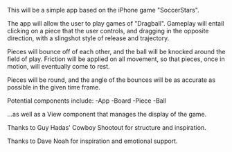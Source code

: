 This will be a simple app based on the iPhone game "SoccerStars".

The app will allow the user to play games of "Dragball". Gameplay will entail clicking on a piece that the user controls, and dragging in the opposite direction, with a slingshot style of release and trajectory.

Pieces will bounce off of each other, and the ball will be knocked around the field of play. Friction will be applied on all movement, so that pieces, once in motion, will eventually come to rest.

Pieces will be round, and the angle of the bounces will be as accurate as possible in the given time frame.

Potential components include:
-App
-Board
-Piece
-Ball

...as well as a View component that manages the display of the game.

Thanks to Guy Hadas' Cowboy Shootout for structure and inspiration.

Thanks to Dave Noah for inspiration and emotional support.
